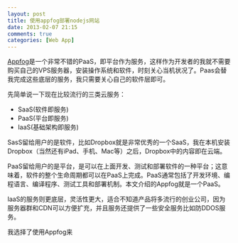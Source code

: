 ```yaml
---
layout: post
title: 使用appfog部署nodejs网站
date: 2013-02-07 21:15
comments: true
categories: [Web App]
---
```

[Appfog](http://appfog.com)是一个非常不错的PaaS，即平台作为服务，这样作为开发者的我就不需要购买自己的VPS服务器，安装操作系统和软件，时刻关心当机状况了。Paas会替我完成这些底层的服务，我只需要关心自己的软件层即可。

先简单说一下现在比较流行的三类云服务：

* SaaS(软件即服务)
* PaaS(平台即服务)
* IaaS(基础架构即服务)

SasS留给用户的是软件，比如Dropbox就是非常优秀的一个SaaS，我在本机安装Dropbox（当然还有iPad、手机、Mac等）之后，Dropbox中的内容即在云端。

PaaS留给用户的是平台，是可以在上面开发、测试和部署软件的一种平台；这意味着，软件的整个生命周期都可以在PaaS上完成。PaaS通常包括了开发环境、编程语言、编译程序、测试工具和部署机制。本文介绍的Appfog就是一个PaaS。

IaaS的服务则更底层，灵活性更大，适合不知道产品将多流行的创业公司，因为服务器群和CDN可以方便扩充，并且服务还提供了一些安全服务比如防DDOS服务。

我选择了使用Appfog来